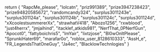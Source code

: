 return {
	"RapcMe_pIease",
	"IoIcatn",
	"priz991389",
	"prize3947238423",
	"prize94820585672",
	"randomcandy324",
	"surplus3011243e",
	"surplus301124a",
	"surplus301124b",
	"surplus301124c",
	"surplus301124d",
	"xXcoolestsummererXx",
	"strawhatV418",
	"Abozo1256",
	"rxwblood",
    "just4herrx",
    "jmjaihind",
    "itacklef_atkids981",
    "NerfThat_0PNerfGun",
    "Apocot0",
    "fattyboichris5",
    "ImYair",
    "lixtzjose",
    "Bl0wOnItPlease",
    "SprunkiHater69",
    "marafar0o",
	"roblox_user_8128610333",
 	"AssH_e",
  "FR_LegendsThatOneGuy",
	"Ja4ec",
	"BlacklowTechnlogies"
}
